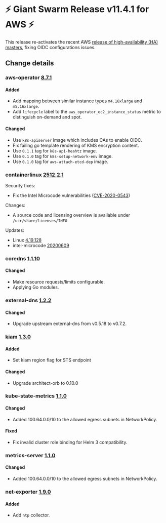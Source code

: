 # :zap: Giant Swarm Release v11.4.1 for AWS :zap:

This release re-activates the recent AWS [release of high-availability (HA) masters](https://github.com/giantswarm/releases/tree/master/aws/v11.4.0), fixing OIDC configurations issues.

## Change details


### aws-operator [8.7.1](https://github.com/giantswarm/aws-operator/releases/tag/v8.7.1)

#### Added
- Add mapping between similar instance types `m4.16xlarge` and `m5.16xlarge`.
- Add `lifecycle` label to the `aws_operator_ec2_instance_status` metric to distinguish on-demand and spot.
#### Changed
- Use `k8s-apiserver` image which includes CAs to enable OIDC.
- Fix failing go template rendering of KMS encryption content.
- Use `0.1.1` tag for `k8s-api-heahtz` image.
- Use `0.1.0` tag for `k8s-setup-network-env` image.
- Use `0.1.0` tag for `aws-attach-etcd-dep` image.



### containerlinux [2512.2.1](https://www.flatcar-linux.org/releases/#release-2512.2.1)

Security fixes:
- Fix the Intel Microcode vulnerabilities ([CVE-2020-0543](https://cve.mitre.org/cgi-bin/cvename.cgi?name=CVE-2020-0543))

Changes:
- A source code and licensing overview is available under `/usr/share/licenses/INFO`

Updates:
- Linux [4.19.128](https://lwn.net/Articles/822841/)
- intel-microcode [20200609](https://github.com/intel/Intel-Linux-Processor-Microcode-Data-Files/releases/tag/microcode-20200609)


### coredns [1.1.10](https://github.com/giantswarm/coredns-app/releases/tag/v1.1.10)

#### Changed
- Make resource requests/limits configurable.
- Applying Go modules.



### external-dns [1.2.2](https://github.com/giantswarm/external-dns-app/releases/tag/v1.2.2)

#### Changed
- Upgrade upstream external-dns from v0.5.18 to v0.7.2.



### kiam [1.3.0](https://github.com/giantswarm/kiam-app/releases/tag/v1.3.0)

#### Added
- Set kiam region flag for STS endpoint
#### Changed
- Upgrade architect-orb to 0.10.0



### kube-state-metrics [1.1.0](https://github.com/giantswarm/kube-state-metrics-app/releases/tag/v1.1.0)

#### Changed
- Added 100.64.0.0/10 to the allowed egress subnets in NetworkPolicy.
#### Fixed
- Fix invalid cluster role binding for Helm 3 compatibility.



### metrics-server [1.1.0](https://github.com/giantswarm/metrics-server-app/releases/tag/v1.1.0)

#### Changed
- Added 100.64.0.0/10 to the allowed egress subnets in NetworkPolicy.



### net-exporter [1.9.0](https://github.com/giantswarm/net-exporter/releases/tag/v1.9.0)

#### Added
- Add `ntp` collector.

